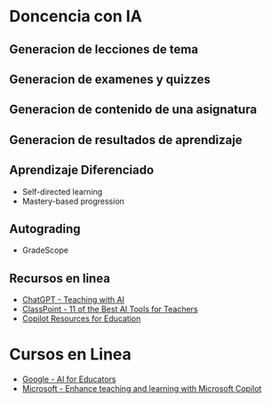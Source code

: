 # Doncencia con IA
## Generacion de lecciones de tema
## Generacion de examenes y quizzes
## Generacion de contenido de una asignatura
## Generacion de resultados de aprendizaje

## Aprendizaje Diferenciado
* Self-directed learning
* Mastery-based progression
## Autograding
* GradeScope

## Recursos en linea
* [ChatGPT - Teaching with AI](https://openai.com/index/teaching-with-ai/)
* [ClassPoint - 11 of the Best AI Tools for Teachers](https://www.youtube.com/watch?v=KG4_CYbVpTo)
* [Copilot Resources for Education](https://adoption.microsoft.com/es-es/copilot-resources-for-education/)
# Cursos en Linea
* [Google - AI for Educators](https://grow.google/ai-for-educators/)
* [Microsoft - Enhance teaching and learning with Microsoft Copilot](https://learn.microsoft.com/en-us/training/modules/enhance-teaching-learning-bing-chat/)
